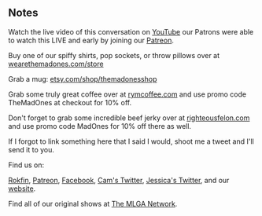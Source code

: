 ## Notes

Watch the live video of this conversation on [YouTube](https://youtu.be/e6wK5NcdkZs) our Patrons were able to watch this LIVE and early by joining our [Patreon](https://www.patreon.com/TheMadOnes).

Buy one of our spiffy shirts, pop sockets, or throw pillows over at [wearethemadones.com/store](https://wearethemadones.com/store)

Grab a mug: [etsy.com/shop/themadonesshop](https://shop.wearethemadones.com/)

Grab some truly great coffee over at [rymcoffee.com](http://rymcoffee.com) and use promo code TheMadOnes at checkout for 10% off.

Don't forget to grab some incredible beef jerky over at [righteousfelon.com](https://www.righteousfelon.com/) and use promo code MadOnes for 10% off there as well.

If I forgot to link something here that I said I would, shoot me a tweet and I'll send it to you.

Find us on:

[Rokfin](https://rokfin.com/TheMadOnes), [Patreon](https://patreon.com/TheMadOnes), [Facebook](https://www.facebook.com/WeAreTheMad/), [Cam's Twitter](https://twitter.com/CamHarless), [Jessica's Twitter](https://twitter.com/soupcanarchist), and our [website](http://wearethemad.com).

Find all of our original shows at [The MLGA Network](https://mlganetwork.com).

